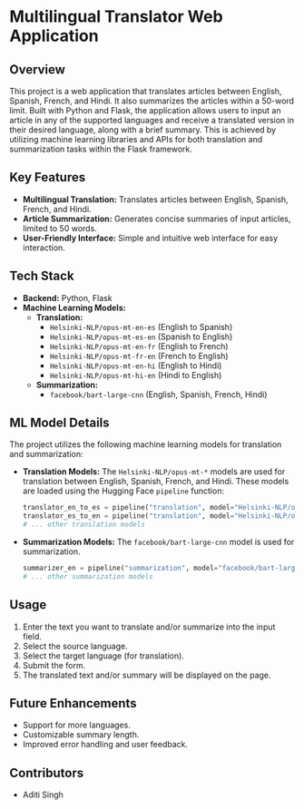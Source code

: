 # Multilingual Translator Web Application

## Overview

This project is a web application that translates articles between English, Spanish, French, and Hindi. It also summarizes the articles within a 50-word limit. Built with Python and Flask, the application allows users to input an article in any of the supported languages and receive a translated version in their desired language, along with a brief summary. This is achieved by utilizing machine learning libraries and APIs for both translation and summarization tasks within the Flask framework.

## Key Features

*   **Multilingual Translation:** Translates articles between English, Spanish, French, and Hindi.
*   **Article Summarization:** Generates concise summaries of input articles, limited to 50 words.
*   **User-Friendly Interface:** Simple and intuitive web interface for easy interaction.

## Tech Stack

*   **Backend:** Python, Flask
*   **Machine Learning Models:**
    *   **Translation:**
        *   `Helsinki-NLP/opus-mt-en-es` (English to Spanish)
        *   `Helsinki-NLP/opus-mt-es-en` (Spanish to English)
        *   `Helsinki-NLP/opus-mt-en-fr` (English to French)
        *   `Helsinki-NLP/opus-mt-fr-en` (French to English)
        *   `Helsinki-NLP/opus-mt-en-hi` (English to Hindi)
        *   `Helsinki-NLP/opus-mt-hi-en` (Hindi to English)
    *   **Summarization:**
        *   `facebook/bart-large-cnn` (English, Spanish, French, Hindi)



## ML Model Details

The project utilizes the following machine learning models for translation and summarization:

*   **Translation Models:** The `Helsinki-NLP/opus-mt-*` models are used for translation between English, Spanish, French, and Hindi.  These models are loaded using the Hugging Face `pipeline` function:

    ```python
    translator_en_to_es = pipeline("translation", model="Helsinki-NLP/opus-mt-en-es")
    translator_es_to_en = pipeline("translation", model="Helsinki-NLP/opus-mt-es-en")
    # ... other translation models
    ```

*   **Summarization Models:** The `facebook/bart-large-cnn` model is used for summarization.

    ```python
    summarizer_en = pipeline("summarization", model="facebook/bart-large-cnn")
    # ... other summarization models
    ```

## Usage

1.  Enter the text you want to translate and/or summarize into the input field.
2.  Select the source language.
3.  Select the target language (for translation).
4.  Submit the form.
5.  The translated text and/or summary will be displayed on the page.

## Future Enhancements

*   Support for more languages.
*   Customizable summary length.
*   Improved error handling and user feedback.

## Contributors

*   Aditi Singh
